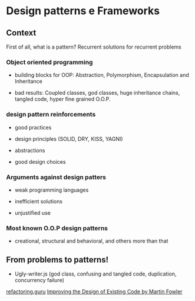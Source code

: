 # Design patterns e Frameworks

## Context

First of all, what is a pattern? Recurrent solutions for recurrent problems

### Object oriented programming

- building blocks for OOP: Abstraction, Polymorphism, Encapsulation and Inheritance

- bad results: Coupled classes, god classes, huge inheritance chains, tangled code, hyper fine grained O.O.P.

### design pattern reinforcements

- good practices

- design principles (SOLID, DRY, KISS, YAGNI)

- abstractions

- good design choices

### Arguments against design patters

- weak programming languages

- inefficient solutions

- unjustified use

### Most known O.O.P design patterns

- creational, structural and behavioral, and others more than that

## From problems to patterns!

- Ugly-writer.js (god class, confusing and tangled code, duplication, concurrency failure)



[refactoring.guru](https://refactoring.guru/)
[Improving the Design of Existing Code by Martin Fowler](https://martinfowler.com/books/refactoring.html)
